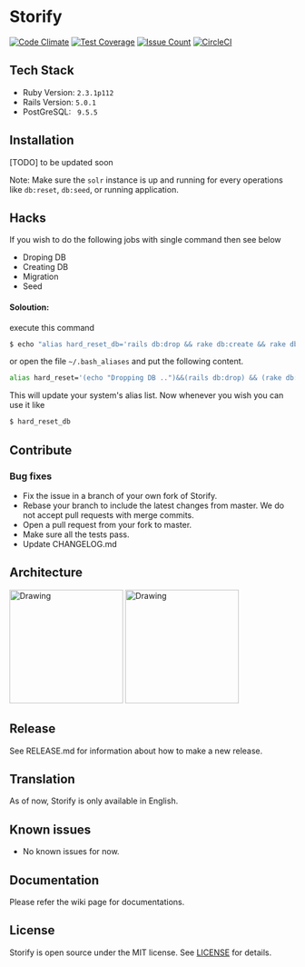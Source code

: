 
# Storify
[![Code Climate](https://codeclimate.com/github/shivabhusal/storify/badges/gpa.svg)](https://codeclimate.com/github/shivabhusal/storify)
[![Test Coverage](https://codeclimate.com/github/shivabhusal/storify/badges/coverage.svg)](https://codeclimate.com/github/shivabhusal/storify/coverage)
[![Issue Count](https://codeclimate.com/github/shivabhusal/storify/badges/issue_count.svg)](https://codeclimate.com/github/shivabhusal/storify)
[![CircleCI](https://circleci.com/gh/shivabhusal/storify.svg?style=svg)](https://circleci.com/gh/shivabhusal/storify)
## Tech Stack
- Ruby Version: `2.3.1p112`
- Rails Version: `5.0.1`
- PostGreSQL: ` 9.5.5`
## Installation
 [TODO] to be updated soon
 
Note: Make sure the `solr` instance is up and running for every operations like `db:reset`, `db:seed`, or running application.
## Hacks
If you wish to do the following jobs with single command then see below 
  - Droping DB
  - Creating DB
  - Migration
  - Seed
#### Soloution:
execute this command
```bash
$ echo "alias hard_reset_db='rails db:drop && rake db:create && rake db:migrate && rake db:reset'"  >> ~/.bash_aliases
```

or open the file `~/.bash_aliases` and put the following content.
```bash
alias hard_reset='(echo "Dropping DB ..")&&(rails db:drop) && (rake db:create) && (rake db:migrate) && (echo "Seeding..")&&(rake db:seed)&&(echo "Done!")'

```
This will update your system's alias list. Now whenever you wish you can use it like
```bash
$ hard_reset_db
```
## Contribute
### Bug fixes

- Fix the issue in a branch of your own fork of Storify.
- Rebase your branch to include the latest changes from master. We do not accept pull requests with merge commits.
- Open a pull request from your fork to master.
- Make sure all the tests pass.
- Update CHANGELOG.md

## Architecture

<img src="./doc/initial_architecture.png" alt="Drawing" style="width: 200px;"/>
<img src="./doc/schema.png" alt="Drawing" style="width: 200px;"/>

## Release
See RELEASE.md for information about how to make a new release.
## Translation
As of now, Storify is only available in English.
## Known issues
- No known issues for now.
## Documentation
Please refer the wiki page for documentations.

## License

Storify is open source under the MIT license. See [LICENSE](LICENSE) for details.
